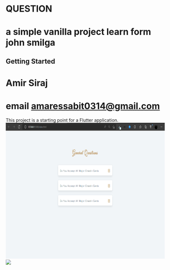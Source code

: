 # QUESTION
# a simple vanilla project learn form john smilga 
## Getting Started
# Amir Siraj
# email amaressabit0314@gmail.com

This project is a starting point for a Flutter application.
<img src="demo/demo.png" wight="300" height="430">
<img src="demo0/demo.png" wight="300" height="430">

